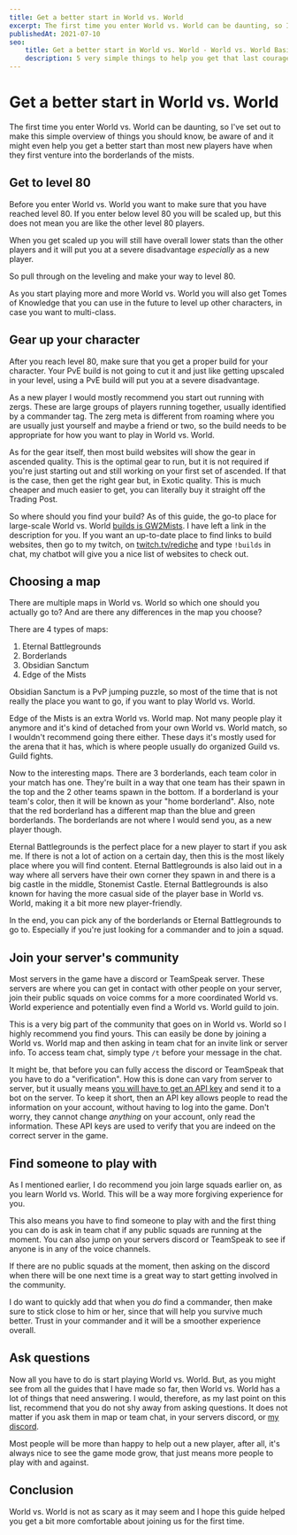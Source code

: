 ```yaml
---
title: Get a better start in World vs. World
excerpt: The first time you enter World vs. World can be daunting, so I've set out to make this simple overview of things you should know, be aware of and it might even help you get a better start than most new players have when they first venture into the borderlands of the mists.
publishedAt: 2021-07-10
seo:
    title: Get a better start in World vs. World - World vs. World Basics - Guild Wars 2 Guide
    description: 5 very simple things to help you get that last courage to start in World vs. World.
---
```


# Get a better start in World vs. World

The first time you enter World vs. World can be daunting, so I've set out to make this simple overview of things you should know, be aware of and it might even help you get a better start than most new players have when they first venture into the borderlands of the mists.

<youtube-player id="mecQy9wiBQg"></youtube-player>

## Get to level 80

Before you enter World vs. World you want to make sure that you have reached level 80. If you enter below level 80 you will be scaled up, but this does not mean you are like the other level 80 players.

When you get scaled up you will still have overall lower stats than the other players and it will put you at a severe disadvantage *especially* as a new player.

So pull through on the leveling and make your way to level 80.

As you start playing more and more World vs. World you will also get Tomes of Knowledge that you can use in the future to level up other characters, in case you want to multi-class.

## Gear up your character

After you reach level 80, make sure that you get a proper build for your character. Your PvE build is not going to cut it and just like getting upscaled in your level, using a PvE build will put you at a severe disadvantage.

As a new player I would mostly recommend you start out running with zergs. These are large groups of players running together, usually identified by a commander tag. The zerg meta is different from roaming where you are usually just yourself and maybe a friend or two, so the build needs to be appropriate for how you want to play in World vs. World. 

As for the gear itself, then most build websites will show the gear in ascended quality. This is the optimal gear to run, but it is not required if you're just starting out and still working on your first set of ascended. If that is the case, then get the right gear but, in Exotic quality. This is much cheaper and much easier to get, you can literally buy it straight off the Trading Post.

So where should you find your build? As of this guide, the go-to place for large-scale World vs. World [builds is GW2Mists](https://gw2mists.com/builds). I have left a link in the description for you. If you want an up-to-date place to find links to build websites, then go to my twitch, on [twitch.tv/rediche](http://twitch.tv/rediche) and type `!builds` in chat, my chatbot will give you a nice list of websites to check out.

## Choosing a map

There are multiple maps in World vs. World so which one should you actually go to? And are there any differences in the map you choose? 

There are 4 types of maps:

1. Eternal Battlegrounds
2. Borderlands
3. Obsidian Sanctum
4. Edge of the Mists

Obsidian Sanctum is a PvP jumping puzzle, so most of the time that is not really the place you want to go, if you want to play World vs. World.

Edge of the Mists is an extra World vs. World map. Not many people play it anymore and it's kind of detached from your own World vs. World match, so I wouldn't recommend going there either. These days it's mostly used for the arena that it has, which is where people usually do organized Guild vs. Guild fights.

Now to the interesting maps. There are 3 borderlands, each team color in your match has one. They're built in a way that one team has their spawn in the top and the 2 other teams spawn in the bottom. If a borderland is your team's color, then it will be known as your "home borderland". Also, note that the red borderland has a different map than the blue and green borderlands. The borderlands are not where I would send you, as a new player though.

Eternal Battlegrounds is the perfect place for a new player to start if you ask me. If there is not a lot of action on a certain day, then this is the most likely place where you will find content. Eternal Battlegrounds is also laid out in a way where all servers have their own corner they spawn in and there is a big castle in the middle, Stonemist Castle. Eternal Battlegrounds is also known for having the more casual side of the player base in World vs. World, making it a bit more new player-friendly.

In the end, you can pick any of the borderlands or Eternal Battlegrounds to go to. Especially if you're just looking for a commander and to join a squad.

## Join your server's community

Most servers in the game have a discord or TeamSpeak server. These servers are where you can get in contact with other people on your server, join their public squads on voice comms for a more coordinated World vs. World experience and potentially even find a World vs. World guild to join.

This is a very big part of the community that goes on in World vs. World so I highly recommend you find yours. This can easily be done by joining a World vs. World map and then asking in team chat for an invite link or server info. To access team chat, simply type `/t` before your message in the chat.

It might be, that before you can fully access the discord or TeamSpeak that you have to do a "verification". How this is done can vary from server to server, but it usually means [you will have to get an API key](https://account.arena.net/applications/create) and send it to a bot on the server. To keep it short, then an API key allows people to read the information on your account, without having to log into the game. Don't worry, they cannot change *anything* on your account, only read the information. These API keys are used to verify that you are indeed on the correct server in the game.

## Find someone to play with

As I mentioned earlier, I do recommend you join large squads earlier on, as you learn World vs. World. This will be a way more forgiving experience for you.

This also means you have to find someone to play with and the first thing you can do is ask in team chat if any public squads are running at the moment. You can also jump on your servers discord or TeamSpeak to see if anyone is in any of the voice channels.

If there are no public squads at the moment, then asking on the discord when there will be one next time is a great way to start getting involved in the community.

I do want to quickly add that when you *do* find a commander, then make sure to stick close to him or her, since that will help you survive much better. Trust in your commander and it will be a smoother experience overall.

## Ask questions

Now all you have to do is start playing World vs. World. But, as you might see from all the guides that I have made so far, then World vs. World has a lot of things that need answering. I would, therefore, as my last point on this list, recommend that you do not shy away from asking questions. It does not matter if you ask them in map or team chat, in your servers discord, or [my discord](https://gw2.link/discord).

Most people will be more than happy to help out a new player, after all, it's always nice to see the game mode grow, that just means more people to play with and against.

## Conclusion

World vs. World is not as scary as it may seem and I hope this guide helped you get a bit more comfortable about joining us for the first time.